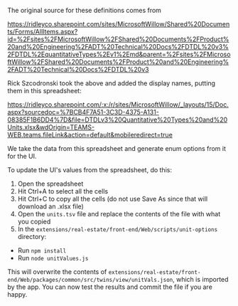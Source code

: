 The original source for these definitions comes from

https://ridleyco.sharepoint.com/sites/MicrosoftWillow/Shared%20Documents/Forms/AllItems.aspx?id=%2Fsites%2FMicrosoftWillow%2FShared%20Documents%2FProduct%20and%20Engineering%2FADT%20Technical%20Docs%2FDTDL%20v3%2FDTDL%2EquantitativeTypes%2Ev1%2Emd&parent=%2Fsites%2FMicrosoftWillow%2FShared%20Documents%2FProduct%20and%20Engineering%2FADT%20Technical%20Docs%2FDTDL%20v3

Rick Szcodronski took the above and added the display names, putting them in this spreadsheet:

https://ridleyco.sharepoint.com/:x:/r/sites/MicrosoftWillow/_layouts/15/Doc.aspx?sourcedoc=%7BCB4F7A51-3C3D-4375-A131-08385F1B6DD4%7D&file=DTDLv3%20Quantitative%20Types%20and%20Units.xlsx&wdOrigin=TEAMS-WEB.teams.fileLink&action=default&mobileredirect=true

We take the data from this spreadsheet and generate enum options from it for the UI.

To update the UI's values from the spreadsheet, do this:

1. Open the spreadsheet
2. Hit Ctrl+A to select all the cells
3. Hit Ctrl+C to copy all the cells (do not use Save As since that will download an .xlsx file)
4. Open the `units.tsv` file and replace the contents of the file with what you copied
5. In the `extensions/real-estate/front-end/Web/scripts/unit-options` directory:

- Run `npm install`
- Run `node unitValues.js`

This will overwrite the contents of
`extensions/real-estate/front-end/Web/packages/common/src/twins/view/unitVals.json`, which
is imported by the app. You can now test the results and commit the file if you
are happy.
